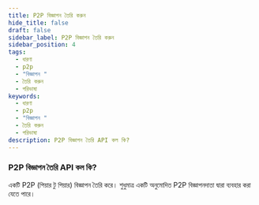 ```yaml
---
title: P2P বিজ্ঞাপন তৈরি করুন
hide_title: false
draft: false
sidebar_label: P2P বিজ্ঞাপন তৈরি করুন
sidebar_position: 4
tags:
  - ধারণা
  - p2p
  - "বিজ্ঞাপন "
  - তৈরি করুন
  - পরিভাষা
keywords:
  - ধারণা
  - p2p
  - "বিজ্ঞাপন "
  - তৈরি করুন
  - পরিভাষা
description: P2P বিজ্ঞাপন তৈরি API কল কি?
---
```


### P2P বিজ্ঞাপন তৈরি API কল কি?

একটি P2P (পিয়ার টু পিয়ার) বিজ্ঞাপন তৈরি করে। শুধুমাত্র একটি অনুমোদিত P2P বিজ্ঞাপনদাতা দ্বারা ব্যবহার করা যেতে পারে।
